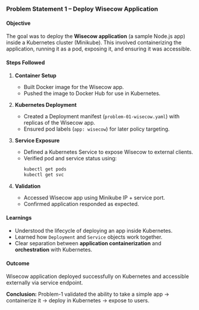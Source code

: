 ### Problem Statement 1 – Deploy Wisecow Application

#### Objective
The goal was to deploy the **Wisecow application** (a sample Node.js app) inside a Kubernetes cluster (Minikube). This involved containerizing the application, running it as a pod, exposing it, and ensuring it was accessible.

#### Steps Followed
1. **Container Setup**
   - Built Docker image for the Wisecow app.
   - Pushed the image to Docker Hub for use in Kubernetes.

2. **Kubernetes Deployment**
   - Created a Deployment manifest (`problem-01-wisecow.yaml`) with replicas of the Wisecow app.
   - Ensured pod labels (`app: wisecow`) for later policy targeting.

3. **Service Exposure**
   - Defined a Kubernetes Service to expose Wisecow to external clients.
   - Verified pod and service status using:
     ```bash
     kubectl get pods
     kubectl get svc
     ```

4. **Validation**
   - Accessed Wisecow app using Minikube IP + service port.
   - Confirmed application responded as expected.

#### Learnings
- Understood the lifecycle of deploying an app inside Kubernetes.
- Learned how `Deployment` and `Service` objects work together.
- Clear separation between **application containerization** and **orchestration** with Kubernetes.

#### Outcome
Wisecow application deployed successfully on Kubernetes and accessible externally via service endpoint.

**Conclusion:** Problem-1 validated the ability to take a simple app → containerize it → deploy in Kubernetes → expose to users.


